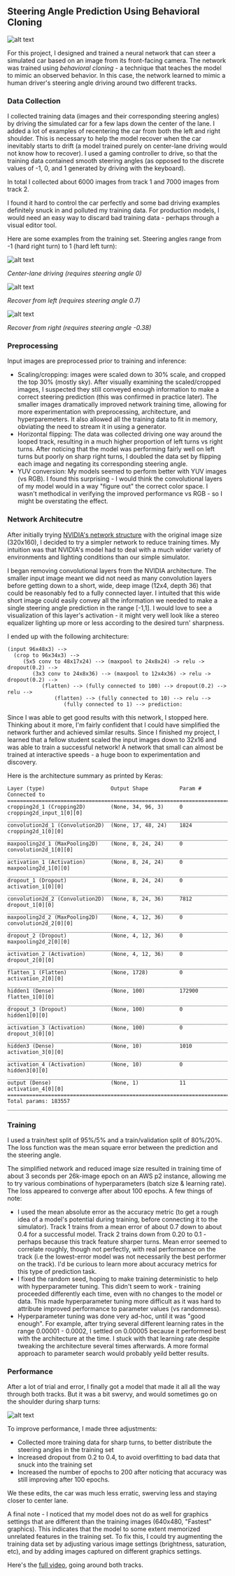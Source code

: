 ## Steering Angle Prediction Using Behavioral Cloning

![alt text](https://github.com/gilcarmel/behavioral/blob/master/sample_images/driving.gif "Drive!")

For this project, I designed and trained a neural network that can steer a simulated car based on an image from its front-facing camera. The network was trained using _behavioral cloning_ - a technique that teaches the model to mimic an observed behavior. In this case, the network learned to mimic a human driver's steering angle driving around two different tracks.

### Data Collection
I collected training data (images and their corresponding steering angles) by driving the simulated car for a few laps down the center of the lane. I added a lot of examples of recentering the car from both the left and right shoulder. This is necessary to help the model recover when the car inevitably starts to drift (a model trained purely on center-lane driving would not know how to recover).
I used a gaming controller to drive, so that the training data contained smooth steering angles (as opposed to the discrete values of -1, 0, and 1 generated by driving with the keyboard). 

In total I collected about 6000 images from track 1 and 7000 images from track 2.

I found it hard to control the car perfectly and some bad driving examples definitely snuck in and polluted my training data. For production models, I would need an easy way to discard bad training data - perhaps through a visual editor tool. 

Here are some examples from the training set. Steering angles range from -1 (hard right turn) to 1 (hard left turn):


![alt text](https://github.com/gilcarmel/behavioral/blob/master/sample_images/center_0.0.jpg "Center-lane driving (steering angle 0)")

_Center-lane driving (requires steering angle 0)_


![alt text](https://github.com/gilcarmel/behavioral/blob/master/sample_images/recover_left_0.70.jpg "Recover from left (steering angle 0.7)")

_Recover from left (requires steering angle 0.7)_

![alt text](https://github.com/gilcarmel/behavioral/blob/master/sample_images/recover_right_-0.38.jpg "Recover from right (steering angle -0.38)")

_Recover from right (requires steering angle -0.38)_


### Preprocessing

Input images are preprocessed prior to training and inference:
* Scaling/cropping: images were scaled down to 30% scale, and cropped the top 30% (mostly sky). After visually examining the scaled/cropped images, I suspected they still conveyed enough information to make a correct steering prediction (this was confirmed in practice later). The smaller images dramatically improved network training time, allowing for more experimentation with preprocessing, architecture, and hyperparemeters. It also allowed all the training data to fit in memory, obviating the need to stream it in using a generator.
* Horizontal flipping: The data was collected driving one way around the looped track, resulting in a much higher proportion of left turns vs right turns. After noticing that the model was performing fairly well on left turns but poorly on sharp right turns, I doubled the data set by flipping each image and negating its corresponding steering angle.
* YUV conversion: My models seemed to perform better with YUV images (vs RGB). I found this surprising - I would think the convolutional layers of my model would in a way "figure out" the correct color space. I wasn't methodical in verifying the improved performance vs RGB - so I might be overstating the effect.

### Network Architecutre
After initially trying [NVIDIA's network structure](http://images.nvidia.com/content/tegra/automotive/images/2016/solutions/pdf/end-to-end-dl-using-px.pdf) with the original image size (320x160), I decided to try a simpler network to reduce training times. My intuition was that NVIDIA's model had to deal with a much wider variety of environments and lighting conditions than our simple simulator.

I began removing convolutional layers from the NVIDIA architecture. The smaller input image meant we did not need as many convolution layers before getting down to a short, wide, deep image (12x4, depth 36) that could be reasonably fed to a fully connected layer. I intuited that this wide short image could easily convey all the information we needed to make a single steering angle prediction in the range [-1,1]. I would love to see a visualization of this layer's activation - it might very well look like a stereo equalizer lighting up more or less according to the desired turn' sharpness.

I ended up with the following architecture:

    (input 96x48x3) -->
      (crop to 96x34x3) --> 
	     (5x5 conv to 48x17x24) --> (maxpool to 24x8x24) -> relu -> dropout(0.2) -->
            (3x3 conv to 24x8x36) --> (maxpool to 12x4x36) -> relu -> dropout(0.2) -->
               (flatten) --> (fully connected to 100) --> dropout(0.2) --> relu -->
    	           (flatten) --> (fully connected to 10) --> relu -->
    	              (fully connected to 1) --> prediction:

Since I was able to get good results with this network, I stopped here. Thinking about it more, I'm fairly confident that I could have simplified the network further and achieved similar results. Since I finished my project, I learned that a fellow student scaled the input images down to 32x16 and was able to train a successful network! A network that small can almost be trained at interactive speeds - a huge boon to experimentation and discovery.

Here is the architecture summary as printed by Keras:

    Layer (type)                     Output Shape          Param #     Connected to                     
    ====================================================================================================
    cropping2d_1 (Cropping2D)        (None, 34, 96, 3)     0           cropping2d_input_1[0][0]         
    ____________________________________________________________________________________________________
    convolution2d_1 (Convolution2D)  (None, 17, 48, 24)    1824        cropping2d_1[0][0]               
    ____________________________________________________________________________________________________
    maxpooling2d_1 (MaxPooling2D)    (None, 8, 24, 24)     0           convolution2d_1[0][0]            
    ____________________________________________________________________________________________________
    activation_1 (Activation)        (None, 8, 24, 24)     0           maxpooling2d_1[0][0]             
    ____________________________________________________________________________________________________
    dropout_1 (Dropout)              (None, 8, 24, 24)     0           activation_1[0][0]               
    ____________________________________________________________________________________________________
    convolution2d_2 (Convolution2D)  (None, 8, 24, 36)     7812        dropout_1[0][0]                  
    ____________________________________________________________________________________________________
    maxpooling2d_2 (MaxPooling2D)    (None, 4, 12, 36)     0           convolution2d_2[0][0]            
    ____________________________________________________________________________________________________
    dropout_2 (Dropout)              (None, 4, 12, 36)     0           maxpooling2d_2[0][0]             
    ____________________________________________________________________________________________________
    activation_2 (Activation)        (None, 4, 12, 36)     0           dropout_2[0][0]                  
    ____________________________________________________________________________________________________
    flatten_1 (Flatten)              (None, 1728)          0           activation_2[0][0]               
    ____________________________________________________________________________________________________
    hidden1 (Dense)                  (None, 100)           172900      flatten_1[0][0]                  
    ____________________________________________________________________________________________________
    dropout_3 (Dropout)              (None, 100)           0           hidden1[0][0]                    
    ____________________________________________________________________________________________________
    activation_3 (Activation)        (None, 100)           0           dropout_3[0][0]                  
    ____________________________________________________________________________________________________
    hidden3 (Dense)                  (None, 10)            1010        activation_3[0][0]               
    ____________________________________________________________________________________________________
    activation_4 (Activation)        (None, 10)            0           hidden3[0][0]                    
    ____________________________________________________________________________________________________
    output (Dense)                   (None, 1)             11          activation_4[0][0]               
    ====================================================================================================
    Total params: 183557
    ____________________________________________________________________________________________________


### Training
I used a train/test split of 95%/5% and a train/validation split of 80%/20%. The loss function was the mean square error between the prediction and the steering angle. 

The simplified network and reduced image size resulted in training time of about 3 seconds per 26k-image epoch on an AWS p2 instance, allowing me to try various combinations of hyperparameters (batch size & learning rate). The loss appeared to converge after about 100 epochs. A few things of note:
* I used the mean absolute error as the accuracy metric (to get a rough idea of a model's potential during training, before connecting it to the simulator). Track 1 trains from a mean error of about 0.7 down to about 0.4 for a successful model. Track 2 trains down from 0.20 to 0.1 - perhaps because this track feature sharper turns. Mean error seemed to correlate roughly, though not perfectly, with real performance on the track (i.e the lowest-error model was not necessarily the best performer on the track). I'd be curious to learn more about accuracy metrics for this type of prediction task. 
* I fixed the random seed, hoping to make training deterministic to help with hyperparameter tuning. This didn't seem to work - training proceeded differently each time, even with no changes to the model or data. This made hyperparameter tuning more difficult as it was hard to attribute improved performance to parameter values (vs randomness).
* Hyperparameter tuning was done very ad-hoc, until it was "good enough". For example, after trying several different learning rates in the range 0.00001 - 0.0002, I settled on 0.00005 because it performed best with the architecture at the time. I stuck with that learning rate despite tweaking the architecture several times afterwards. A more formal approach to parameter search would probably yeild better results. 

### Performance

After a lot of trial and error, I finally got a model that made it all all the way through both tracks. But it was a bit swervy, and would sometimes go on the shoulder during sharp turns:

![alt text](https://github.com/gilcarmel/behavioral/blob/master/sample_images/swerve.gif "Swerve!")

To improve performance, I made three adjustments:
* Collected more training data for sharp turns, to better distribute the steering angles in the training set 
* Increased dropout from 0.2 to 0.4, to avoid overfitting to bad data that snuck into the training set
* Increased the number of epochs to 200 after noticing that accuracy was still improving after 100 epochs.

We these edits, the car was much less erratic, swerving less and staying closer to center lane.

A final note - I noticed that my model does not do as well for graphics settings that are different than the training images (640x480, "Fastest" graphics). This indicates that the model to some extent memorized unrelated features in the training set. To fix this, I could try augmenting the training data set by adjusting various image settings (brightness, saturation, etc), and by adding images captured on different graphics settings.

Here's the [full video](https://youtu.be/BFMoccwHGjc), going around both tracks.


